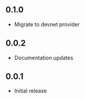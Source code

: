 ## 0.1.0

- Migrate to devnet provider

## 0.0.2

- Documentation updates

## 0.0.1

- Initial release
